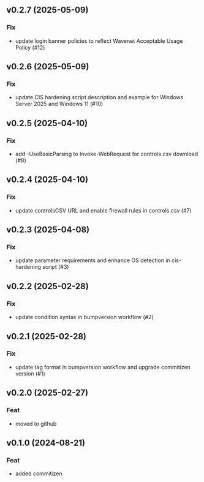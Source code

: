 ## v0.2.7 (2025-05-09)

### Fix

- update login banner policies to reflect Wavenet Acceptable Usage Policy (#12)

## v0.2.6 (2025-05-09)

### Fix

- update CIS hardening script description and example for Windows Server 2025 and Windows 11 (#10)

## v0.2.5 (2025-04-10)

### Fix

- add -UseBasicParsing to Invoke-WebRequest for controls.csv download (#8)

## v0.2.4 (2025-04-10)

### Fix

- update controlsCSV URL and enable firewall rules in controls.csv (#7)

## v0.2.3 (2025-04-08)

### Fix

- update parameter requirements and enhance OS detection in cis-hardening script (#3)

## v0.2.2 (2025-02-28)

### Fix

- update condition syntax in bumpversion workflow (#2)

## v0.2.1 (2025-02-28)

### Fix

- update tag format in bumpversion workflow and upgrade commitizen version (#1)

## v0.2.0 (2025-02-27)

### Feat

- moved to github

## v0.1.0 (2024-08-21)

### Feat

- added commitizen
